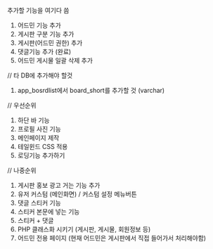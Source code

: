 추가할 기능을 여기다 씀

1. 어드민 기능 추가
2. 게시판 구분 기능 추가
3. 게시판(어드민 권한) 추가
4. 댓글기능 추가 (완료)
5. 어드민 게시물 일괄 삭제 추가

// 타 DB에 추가해야 할것
1. app_bosrdlist에서 board_short를 추가할 것 (varchar)

// 우선순위
1. 하단 바 기능 
2. 프로필 사진 기능
3. 메인페이지 제작
4. 테일윈드 CSS 적용
5. 로딩기능 추가하기

// 나중순위
1. 게시판 홍보 광고 거는 기능 추가
2. 유저 커스텀 (메인화면) / 커스텀 설정 메뉴버튼
3. 댓글 스티커 기능
4. 스티커 본문에 넣는 기능
5. 스티커 + 댓글
6. PHP 클래스화 시키기 (게시판, 게시물, 회원정보 등)
7. 어드민 전용 페이지 (현재 어드민은 게시판에서 직접 들어가서 처리해야함)